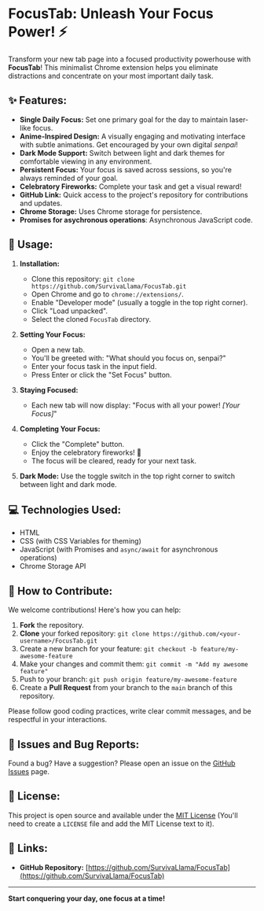 # FocusTab: Unleash Your Focus Power! ⚡️

Transform your new tab page into a focused productivity powerhouse with **FocusTab**! This minimalist Chrome extension helps you eliminate distractions and concentrate on your most important daily task.

## ✨ Features:

*   **Single Daily Focus:** Set one primary goal for the day to maintain laser-like focus.
*   **Anime-Inspired Design:** A visually engaging and motivating interface with subtle animations.  Get encouraged by your own digital *senpai*!
*   **Dark Mode Support:** Switch between light and dark themes for comfortable viewing in any environment.
*   **Persistent Focus:** Your focus is saved across sessions, so you're always reminded of your goal.
*   **Celebratory Fireworks:** Complete your task and get a visual reward!
*   **GitHub Link:** Quick access to the project's repository for contributions and updates.
*    **Chrome Storage:** Uses Chrome storage for persistence.
*    **Promises for asychronous operations**: Asynchronous JavaScript code.

## 🚀 Usage:

1.  **Installation:**
    *   Clone this repository: `git clone https://github.com/SurvivaLlama/FocusTab.git`
    *   Open Chrome and go to `chrome://extensions/`.
    *   Enable "Developer mode" (usually a toggle in the top right corner).
    *   Click "Load unpacked".
    *   Select the cloned `FocusTab` directory.

2.  **Setting Your Focus:**
    *   Open a new tab.
    *   You'll be greeted with: "What should you focus on, senpai?"
    *   Enter your focus task in the input field.
    *   Press Enter or click the "Set Focus" button.

3.  **Staying Focused:**
    *   Each new tab will now display: "Focus with all your power! *[Your Focus]*"

4.  **Completing Your Focus:**
    *   Click the "Complete" button.
    *   Enjoy the celebratory fireworks! 🎉
    *   The focus will be cleared, ready for your next task.

5.  **Dark Mode:** Use the toggle switch in the top right corner to switch between light and dark mode.

## 💻 Technologies Used:

*   HTML
*   CSS (with CSS Variables for theming)
*   JavaScript (with Promises and `async/await` for asynchronous operations)
*   Chrome Storage API

## 🤝 How to Contribute:

We welcome contributions!  Here's how you can help:

1.  **Fork** the repository.
2.  **Clone** your forked repository: `git clone https://github.com/<your-username>/FocusTab.git`
3.  Create a new branch for your feature: `git checkout -b feature/my-awesome-feature`
4.  Make your changes and commit them: `git commit -m "Add my awesome feature"`
5.  Push to your branch: `git push origin feature/my-awesome-feature`
6.  Create a **Pull Request** from your branch to the `main` branch of this repository.

Please follow good coding practices, write clear commit messages, and be respectful in your interactions.

## 🐞 Issues and Bug Reports:

Found a bug?  Have a suggestion?  Please open an issue on the [GitHub Issues](https://github.com/SurvivaLlama/FocusTab/issues) page.

## 📜 License:

This project is open source and available under the [MIT License](LICENSE) (You'll need to create a `LICENSE` file and add the MIT License text to it).

## 🔗 Links:

*   **GitHub Repository:** [https://github.com/SurvivaLlama/FocusTab](https://github.com/SurvivaLlama/FocusTab)

---

**Start conquering your day, one focus at a time!**
